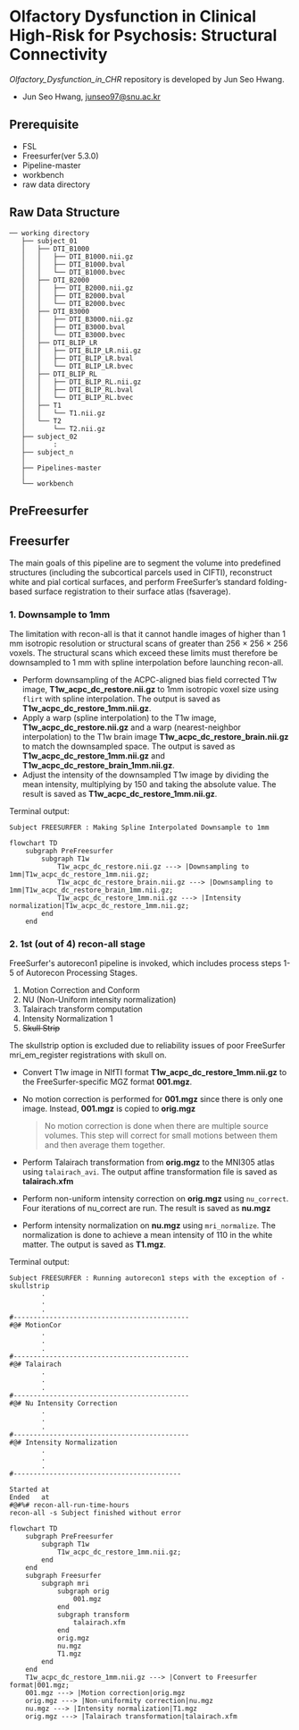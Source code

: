 # Olfactory Dysfunction in Clinical High-Risk for Psychosis: Structural Connectivity
*Olfactory_Dysfunction_in_CHR* repository is developed by Jun Seo Hwang.
-   Jun Seo Hwang,  [junseo97@snu.ac.kr](mailto:junseo97@snu.ac.kr)

## Prerequisite
- FSL
- Freesurfer(ver 5.3.0)
- Pipeline-master
- workbench
- raw data directory

## Raw Data Structure

```
── working directory
   ├── subject_01
   │   ├── DTI_B1000
   │   │   ├── DTI_B1000.nii.gz
   │   │   ├── DTI_B1000.bval
   │   │   └── DTI_B1000.bvec
   │   ├── DTI_B2000
   │   │   ├── DTI_B2000.nii.gz
   │   │   ├── DTI_B2000.bval
   │   │   └── DTI_B2000.bvec
   │   ├── DTI_B3000
   │   │   ├── DTI_B3000.nii.gz
   │   │   ├── DTI_B3000.bval
   │   │   └── DTI_B3000.bvec
   │   ├── DTI_BLIP_LR
   │   │   ├── DTI_BLIP_LR.nii.gz
   │   │   ├── DTI_BLIP_LR.bval
   │   │   └── DTI_BLIP_LR.bvec
   │   ├── DTI_BLIP_RL
   │   │   ├── DTI_BLIP_RL.nii.gz
   │   │   ├── DTI_BLIP_RL.bval
   │   │   └── DTI_BLIP_RL.bvec 
   │   ├── T1
   │   │   └── T1.nii.gz 
   │   └── T2
   │       └── T2.nii.gz
   ├── subject_02
   │       :    
   ├── subject_n
   │
   ├── Pipelines-master
   │
   └── workbench
```


## PreFreesurfer


## Freesurfer
The main goals of this pipeline are to segment the volume into predefined structures (including the subcortical parcels used in CIFTI), reconstruct white and pial cortical surfaces, and perform FreeSurfer’s standard folding-based surface registration to their surface atlas (fsaverage).

### 1. Downsample to 1mm
The limitation with recon-all is that it cannot handle images of higher than 1 mm isotropic resolution or structural scans of greater than 256 × 256 × 256 voxels. The structural scans which exceed these limits must therefore be downsampled to 1 mm with spline interpolation before launching recon-all.

- Perform downsampling of the ACPC-aligned bias field corrected T1w image, **T1w_acpc_dc_restore.nii.gz**  to 1mm isotropic voxel size using `flirt` with spline interpolation. The output is saved as **T1w_acpc_dc_restore_1mm.nii.gz**.
- Apply a warp (spline interpolation) to the T1w image, **T1w_acpc_dc_restore.nii.gz**  and a warp (nearest-neighbor interpolation) to the T1w brain image **T1w_acpc_dc_restore_brain.nii.gz** to match the downsampled space. The output is saved as **T1w_acpc_dc_restore_1mm.nii.gz** and **T1w_acpc_dc_restore_brain_1mm.nii.gz**.
- Adjust the intensity of the downsampled T1w image by dividing the mean intensity, multiplying by 150 and taking the absolute value. The result is saved as **T1w_acpc_dc_restore_1mm.nii.gz**.

Terminal output:
```
Subject FREESURFER : Making Spline Interpolated Downsample to 1mm
```
```mermaid
flowchart TD
    subgraph PreFreesurfer
        subgraph T1w
	        T1w_acpc_dc_restore.nii.gz ---> |Downsampling to 1mm|T1w_acpc_dc_restore_1mm.nii.gz;
	        T1w_acpc_dc_restore_brain.nii.gz ---> |Downsampling to 1mm|T1w_acpc_dc_restore_brain_1mm.nii.gz;
	        T1w_acpc_dc_restore_1mm.nii.gz ---> |Intensity normalization|T1w_acpc_dc_restore_1mm.nii.gz;
	    end
    end
```

### 2. 1st (out of 4) recon-all stage
FreeSurfer's autorecon1 pipeline is invoked, which includes process steps 1-5 of Autorecon Processing Stages.
1.  Motion Correction and Conform
2.  NU (Non-Uniform intensity normalization)
3.  Talairach transform computation
4.  Intensity Normalization 1
5. ~~Skull Strip~~

The skullstrip option is excluded due to reliability issues of poor FreeSurfer mri_em_register registrations with skull on.

- Convert T1w image in NIfTI format **T1w_acpc_dc_restore_1mm.nii.gz** to the FreeSurfer-specific MGZ format **001.mgz**.
- No motion correction is performed for **001.mgz** since there is only one image. Instead, **001.mgz** is copied to **orig.mgz**
	> No motion correction is done when there are multiple source volumes. This step will correct for small motions between them and then average them together.
	
- Perform Talairach transformation from **orig.mgz** to the MNI305 atlas using `talairach_avi`. The output affine transformation file is saved as **talairach.xfm**
- Perform non-uniform intensity correction on **orig.mgz** using `nu_correct`. Four iterations of nu_correct are run. The result is saved as **nu.mgz**
- Perform intensity normalization on **nu.mgz** using `mri_normalize`. The normalization is done to achieve a mean intensity of 110 in the white matter. The output is saved as **T1.mgz**.

Terminal output:
```
Subject FREESURFER : Running autorecon1 steps with the exception of -skullstrip
		.
		.
		.
#--------------------------------------------
#@# MotionCor
		.
		.
		.
#--------------------------------------------
#@# Talairach
		.
		.
		.
#--------------------------------------------
#@# Nu Intensity Correction
		.
		.
		.
#--------------------------------------------
#@# Intensity Normalization
		.
		.
		.
#------------------------------------------

Started at 
Ended   at 
#@#%# recon-all-run-time-hours 
recon-all -s Subject finished without error

```

```mermaid
flowchart TD
    subgraph PreFreesurfer
        subgraph T1w
	        T1w_acpc_dc_restore_1mm.nii.gz;
	    end
    end
    subgraph Freesurfer
        subgraph mri
	        subgraph orig
		        001.mgz
	        end
	        subgraph transform
		        talairach.xfm
	        end
	        orig.mgz
	        nu.mgz
	        T1.mgz
	    end
    end
    T1w_acpc_dc_restore_1mm.nii.gz ---> |Convert to Freesurfer format|001.mgz;
    001.mgz ---> |Motion correction|orig.mgz
    orig.mgz ---> |Non-uniformity correction|nu.mgz
    nu.mgz ---> |Intensity normalization|T1.mgz
    orig.mgz ---> |Talairach transformation|talairach.xfm
```
